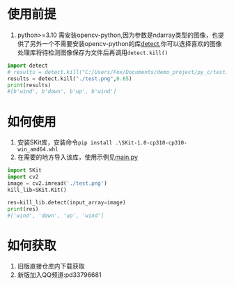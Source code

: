 # 使用前提
1. python>=3.10 需安装opencv-python,因为参数是ndarray类型的图像，也提供了另外一个不需要安装opencv-python的库[detect](https://github.com/2991535823/sgs_kill),你可以选择喜欢的图像处理库将待检测图像保存为文件后再调用```detect.kill()```
```python
import detect
# results = detect.kill("C:/Users/Fox/Documents/demo_project/py_c/test.png")
results = detect.kill("./test.png",0.65)
print(results)
#[b'wind', b'down', b'up', b'wind']
```
# 如何使用
1. 安装SKit库，安装命令```pip install .\SKit-1.0-cp310-cp310-win_amd64.whl```
2. 在需要的地方导入该库，使用示例见[main.py](./main.py)
```python
import SKit
import cv2
image = cv2.imread('./test.png')
kill_lib=SKit.Kit()

res=kill_lib.detect(input_array=image)
print(res)
#['wind', 'down', 'up', 'wind']
```
# 如何获取
1. 旧版直接仓库内下载获取
2. 新版加入QQ频道:pd33796681